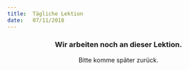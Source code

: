 ```yaml
---
title:  Tägliche Lektion
date:   07/11/2018
---
```


### <center>Wir arbeiten noch an dieser Lektion.</center>
<center>Bitte komme später zurück.</center>